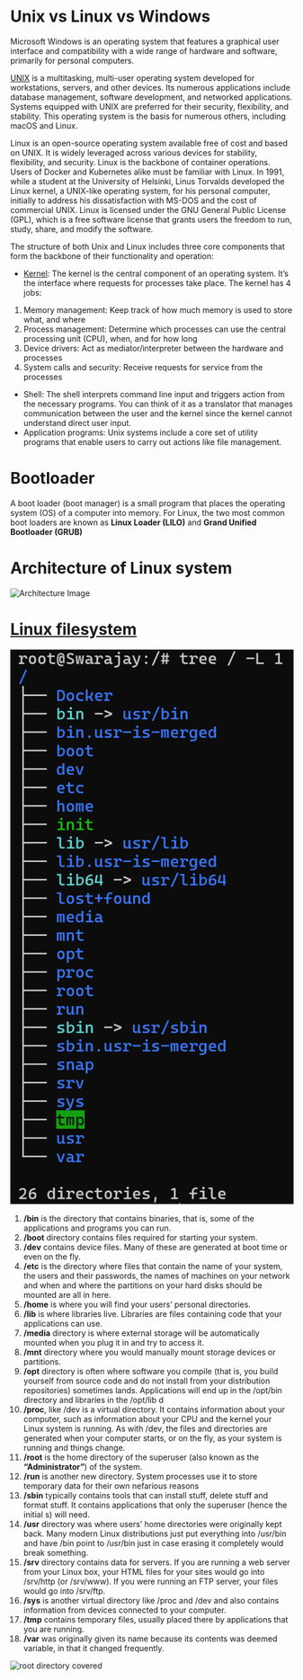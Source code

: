 # Unix vs Linux vs Windows

Microsoft Windows is an operating system that features a graphical user interface and compatibility with a wide range of hardware and software, primarily for personal computers.

[UNIX](https://www.spiceworks.com/tech/tech-101/articles/unix-linux-windows-comparison/) is a multitasking, multi-user operating system developed for workstations, servers, and other devices. Its numerous applications include database management, software development, and networked applications. Systems equipped with UNIX are preferred for their security, flexibility, and stability. This operating system is the basis for numerous others, including macOS and Linux.

Linux is an open-source operating system available free of cost and based on UNIX. It is widely leveraged across various devices for stability, flexibility, and security. Linux is the backbone of container operations. Users of Docker and Kubernetes alike must be familiar with Linux. In 1991, while a student at the University of Helsinki, Linus Torvalds developed the Linux kernel, a UNIX-like operating system, for his personal computer, initially to address his dissatisfaction with MS-DOS and the cost of commercial UNIX.
Linux is licensed under the GNU General Public License (GPL), which is a free software license that grants users the freedom to run, study, share, and modify the software. 


The structure of both Unix and Linux includes three core components that form the backbone of their functionality and operation:
- [Kernel](https://www.redhat.com/en/topics/linux/what-is-the-linux-kernel): The kernel is the central component of an operating system. It’s the interface where requests for processes take place. The kernel has 4 jobs:
1. Memory management: Keep track of how much memory is used to store what, and where
2. Process management: Determine which processes can use the central processing unit (CPU), when, and for how long
3. Device drivers: Act as mediator/interpreter between the hardware and processes
4. System calls and security: Receive requests for service from the processes
- Shell: The shell interprets command line input and triggers action from the necessary programs. You can think of it as a translator that manages communication between the user and the kernel since the kernel cannot understand direct user input. 
- Application programs: Unix systems include a core set of utility programs that enable users to carry out actions like file management. 

# Bootloader
A boot loader (boot manager) is a small program that places the operating system (OS) of a computer into memory.
For Linux, the two most common boot loaders are known as **Linux Loader (LILO)** and **Grand Unified Bootloader (GRUB)**


# Architecture of Linux system 
![Architecture Image](https://images.tpointtech.com/linux/images/architecture-of-linux.png)

# [Linux filesystem](https://www.linuxfoundation.org/blog/blog/classic-sysadmin-the-linux-filesystem-explained)
![Ubuntu](image.png)
1. **/bin** is the directory that contains binaries, that is, some of the applications and programs you can run.
2. **/boot** directory contains files required for starting your system.
3. **/dev** contains device files. Many of these are generated at boot time or even on the fly.
4. **/etc** is the directory where files that contain the name of your system, the users and their passwords, the names of machines on your network and when and where the partitions on your hard disks should be mounted are all in here.
5. **/home** is where you will find your users’ personal directories.
6. **/lib** is where libraries live. Libraries are files containing code that your applications can use.
7. **/media** directory is where external storage will be automatically mounted when you plug it in and try to access it.
8. **/mnt** directory where you would manually mount storage devices or partitions.
9. **/opt** directory is often where software you compile (that is, you build yourself from source code and do not install from your distribution repositories) sometimes lands. Applications will end up in the /opt/bin directory and libraries in the /opt/lib d
10. **/proc**, like /dev is a virtual directory. It contains information about your computer, such as information about your CPU and the kernel your Linux system is running. As with /dev, the files and directories are generated when your computer starts, or on the fly, as your system is running and things change.
11. **/root** is the home directory of the superuser (also known as the **“Administrator”**) of the system.
12. **/run** is another new directory. System processes use it to store temporary data for their own nefarious reasons
13. **/sbin** typically contains tools that can install stuff, delete stuff and format stuff. It contains applications that only the superuser (hence the initial s) will need.
14. **/usr** directory was where users’ home directories were originally kept back. Many modern Linux distributions just put everything into /usr/bin and have /bin point to /usr/bin just in case erasing it completely would break something.
15. **/srv** directory contains data for servers. If you are running a web server from your Linux box, your HTML files for your sites would go into /srv/http (or /srv/www). If you were running an FTP server, your files would go into /srv/ftp.
16. **/sys** is another virtual directory like /proc and /dev and also contains information from devices connected to your computer.
17. **/tmp** contains temporary files, usually placed there by applications that you are running.
18. **/var** was originally given its name because its contents was deemed variable, in that it changed frequently.


![root directory covered](https://www.linuxfoundation.org/hubfs/Imported_Blog_Media/standard-unix-filesystem-hierarchy-1.png)